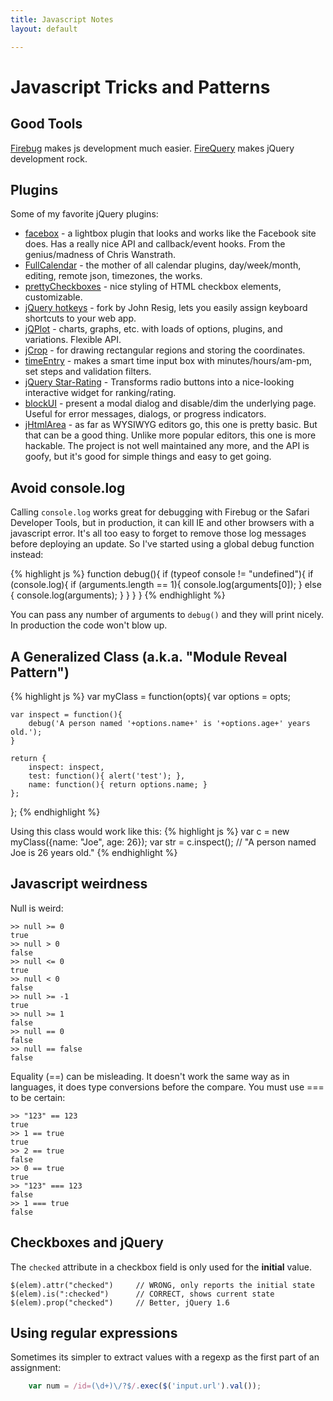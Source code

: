 ```yaml
---
title: Javascript Notes
layout: default

---
```


# Javascript Tricks and Patterns

## Good Tools

[Firebug](http://getfirebug.com/) makes js development much easier. [FireQuery](http://firequery.binaryage.com/) makes jQuery development rock.

## Plugins

Some of my favorite jQuery plugins:

* [facebox](http://chriswanstrath.com/facebox/) - a lightbox plugin that looks and works like the Facebook site does. Has a really nice API and callback/event hooks. From the genius/madness of Chris Wanstrath.
* [FullCalendar](http://arshaw.com/fullcalendar/) - the mother of all calendar plugins, day/week/month, editing, remote json, timezones, the works.
* [prettyCheckboxes](http://www.no-margin-for-errors.com/projects/prettyCheckboxes/) - nice styling of HTML checkbox elements, customizable.
* [jQuery hotkeys](https://github.com/jeresig/jquery.hotkeys) - fork by John Resig, lets you easily assign keyboard shortcuts to your web app.
* [jQPlot](http://www.jqplot.com/) - charts, graphs, etc. with loads of options, plugins, and variations. Flexible API.
* [jCrop](http://deepliquid.com/content/Jcrop.html) - for drawing rectangular regions and storing the coordinates.
* [timeEntry](http://keith-wood.name/timeEntry.html) - makes a smart time input box with minutes/hours/am-pm, set steps and validation filters.
* [jQuery Star-Rating](http://www.fyneworks.com/jquery/star-rating/) - Transforms radio buttons into a nice-looking interactive widget for ranking/rating. 
* [blockUI](http://malsup.com/jquery/block/) - present a modal dialog and disable/dim the underlying page. Useful for error messages, dialogs, or progress indicators.
* [jHtmlArea](http://jhtmlarea.codeplex.com) - as far as WYSIWYG editors go, this one is pretty basic. But that can be a good thing. Unlike more popular editors, this one is more hackable. The project is not well maintained any more, and the API is goofy, but it's good for simple things and easy to get going.

## Avoid console.log

Calling `console.log` works great for debugging with Firebug or the Safari Developer Tools, but in production, it can kill IE and other browsers with a javascript error. It's all too easy to forget to remove those log messages before deploying an update. So I've started using a global debug function instead:

{% highlight js %}
function debug(){
	if (typeof console != "undefined"){
		if (console.log){
			if (arguments.length == 1){
				console.log(arguments[0]);
			} else {
				console.log(arguments);
			}
		}
	}
}
{% endhighlight %}

You can pass any number of arguments to `debug()` and they will print nicely. In production the code won't blow up.

## A Generalized Class (a.k.a. "Module Reveal Pattern")

{% highlight js %}
var myClass = function(opts){
	var options = opts;

	var inspect = function(){
		debug('A person named '+options.name+' is '+options.age+' years old.');
	}

	return {
		inspect: inspect,
		test: function(){ alert('test'); },
		name: function(){ return options.name; }
	};
};
{% endhighlight %}

Using this class would work like this:
{% highlight js %}
var c = new myClass({name: "Joe", age: 26});
var str = c.inspect();   // "A person named Joe is 26 years old."
{% endhighlight %}

## Javascript weirdness

Null is weird:

	>> null >= 0
	true
	>> null > 0
	false
	>> null <= 0
	true
	>> null < 0
	false
	>> null >= -1
	true
	>> null >= 1
	false
	>> null == 0
	false
	>> null == false
	false
	
Equality (==) can be misleading. It doesn't work the same way as in languages, it does type conversions before the compare. You must use === to be certain:

	>> "123" == 123  
	true
	>> 1 == true
	true
	>> 2 == true
	false
	>> 0 == true
	true
	>> "123" === 123
	false
	>> 1 === true
	false

## Checkboxes and jQuery

The `checked` attribute in a checkbox field is only used for the **initial** value. 
	
	$(elem).attr("checked")  	// WRONG, only reports the initial state
	$(elem).is(":checked")		// CORRECT, shows current state
	$(elem).prop("checked")		// Better, jQuery 1.6

## Using regular expressions

Sometimes its simpler to extract values with a regexp as the first part of an assignment:

```js
	var num = /id=(\d+)\/?$/.exec($('input.url').val());
```
	